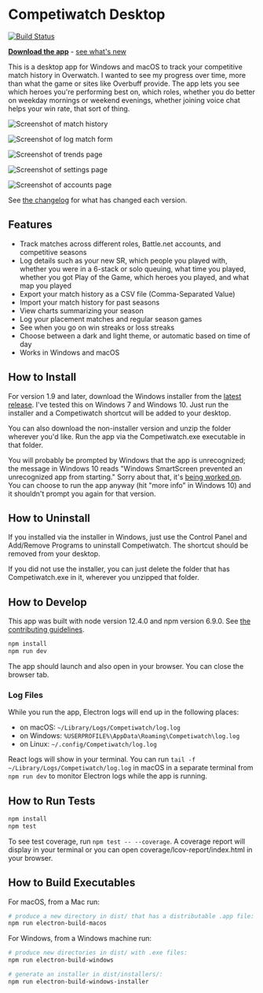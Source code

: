 # Competiwatch Desktop

[![Build Status](https://travis-ci.org/cheshire137/competiwatch-desktop.svg?branch=master)](https://travis-ci.org/cheshire137/competiwatch-desktop)

**[Download the app](https://github.com/cheshire137/competiwatch-desktop/releases/latest)** - [see what's new](./CHANGELOG.md)

This is a desktop app for Windows and macOS to track
your competitive match history in Overwatch. I wanted to see
my progress over time, more than what the game or sites like
Overbuff provide. The app lets you see which heroes you're performing
best on, which roles, whether you do better on weekday mornings or
weekend evenings, whether joining voice chat helps your win rate,
that sort of thing.

![Screenshot of match history](https://raw.githubusercontent.com/cheshire137/competiwatch-desktop/master/screenshots/matches-macos-roles.png)

![Screenshot of log match form](https://raw.githubusercontent.com/cheshire137/competiwatch-desktop/master/screenshots/log-match-role-queue.png)

![Screenshot of trends page](https://raw.githubusercontent.com/cheshire137/competiwatch-desktop/master/screenshots/screenshot-trends.png)

![Screenshot of settings page](https://raw.githubusercontent.com/cheshire137/competiwatch-desktop/master/screenshots/screenshot-settings.png)

![Screenshot of accounts page](https://raw.githubusercontent.com/cheshire137/competiwatch-desktop/master/screenshots/accounts-list.png)

See [the changelog](./CHANGELOG.md) for what has changed each version.

## Features

- Track matches across different roles, Battle.net accounts, and competitive seasons
- Log details such as your new SR, which people you played with, whether you were in a 6-stack or solo queuing, what time you played, whether you got Play of the Game, which heroes you played, and what map you played
- Export your match history as a CSV file (Comma-Separated Value)
- Import your match history for past seasons
- View charts summarizing your season
- Log your placement matches and regular season games
- See when you go on win streaks or loss streaks
- Choose between a dark and light theme, or automatic based on time of day
- Works in Windows and macOS

## How to Install

For version 1.9 and later, download the Windows installer from the [latest release](https://github.com/cheshire137/competiwatch-desktop/releases/latest). I've tested this on Windows 7 and Windows 10. Just run the installer and a Competiwatch shortcut will be added to your desktop.

You can also download the non-installer version and unzip the folder wherever you'd like. Run the app via the Competiwatch.exe executable in that folder.

You will probably be prompted by Windows that the app is unrecognized; the message in Windows 10 reads "Windows SmartScreen prevented an unrecognized app from starting." Sorry about that, it's [being worked on](https://github.com/cheshire137/competiwatch-desktop/issues/34). You can choose to run the app anyway (hit "more info" in Windows 10) and it shouldn't prompt you again for that version.

## How to Uninstall

If you installed via the installer in Windows, just use the Control Panel and Add/Remove Programs to uninstall Competiwatch. The shortcut should be removed from your desktop.

If you did not use the installer, you can just delete the folder that has Competiwatch.exe in it, wherever you unzipped that folder.

## How to Develop

This app was built with node version 12.4.0 and npm version 6.9.0. See [the contributing guidelines](./CONTRIBUTING.md).

```bash
npm install
npm run dev
```

The app should launch and also open in your browser. You can close the
browser tab.

### Log Files

While you run the app, Electron logs will end up in the following places:

- on macOS: `~/Library/Logs/Competiwatch/log.log`
- on Windows: `%USERPROFILE%\AppData\Roaming\Competiwatch\log.log`
- on Linux: `~/.config/Competiwatch/log.log`

React logs will show in your terminal. You can run
`tail -f ~/Library/Logs/Competiwatch/log.log` in macOS in a separate
terminal from `npm run dev` to monitor Electron logs while the app is running.

## How to Run Tests

```bash
npm install
npm test
```

To see test coverage, run `npm test -- --coverage`. A coverage report will
display in your terminal or you can open coverage/lcov-report/index.html in
your browser.

## How to Build Executables

For macOS, from a Mac run:

```bash
# produce a new directory in dist/ that has a distributable .app file:
npm run electron-build-macos
```

For Windows, from a Windows machine run:

```bash
# produce new directories in dist/ with .exe files:
npm run electron-build-windows

# generate an installer in dist/installers/:
npm run electron-build-windows-installer
```
